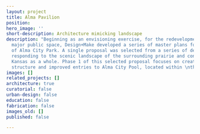 ```yaml
---
layout: project
title: Alma Pavilion
position: 
hero_image: ''
short-description: Architecture mimicking landscape
description: "Beginning as an envisioning exercise, for the redevelopment of the city’s
  major public space, Design+Make developed a series of master plans for the future
  of Alma City Park. A single proposal was selected from a series of designs, each
  responding to the scenic landscape of the surrounding prairie and context of Alma,
  Kansas as a whole. Phase 1 of this selected proposal focuses on creating a shade
  structure and improved entries to Alma City Pool, located within \nthe park."
images: []
related_projects: []
architecture: true
curatorial: false
urban-design: false
education: false
fabrication: false
images_old: []
published: false

---
```

